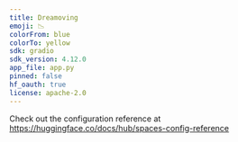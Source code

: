 ```yaml
---
title: Dreamoving
emoji: 📉
colorFrom: blue
colorTo: yellow
sdk: gradio
sdk_version: 4.12.0
app_file: app.py
pinned: false
hf_oauth: true
license: apache-2.0
---
```


Check out the configuration reference at https://huggingface.co/docs/hub/spaces-config-reference

